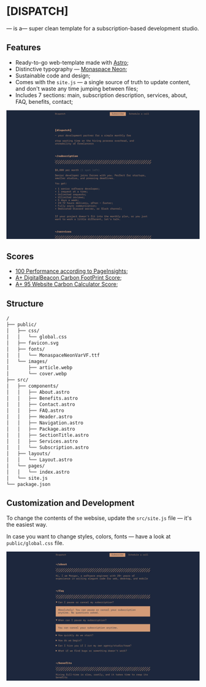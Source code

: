# [DISPATCH]

— is a— super clean template for a subscription-based development studio.

## Features
- Ready-to-go web-template made with [Astro](https://astro.build);
- Distinctive typography — [Monaspace Neon](https://monaspace.githubnext.com/);
- Sustainable code and design;
- Comes with the `site.js` — a single source of truth to update content, and don't waste any time jumping between files;
- Includes 7 sections: main, subscription description, services, about, FAQ, benefits, contact;

![Cover](/public/images/cover.webp)

## Scores
- [100 Performance according to PageInsights](https://pagespeed.web.dev/analysis/https-dispatch-omega-vercel-app/t6h6euey6v?form_factor=desktop);
- [A+ DigitalBeacon Carbon FootPrint Score](https://digitalbeacon.co/report/dispatch-omega-vercel-app);
- [A+ 95 Website Carbon Calculator Score](https://www.websitecarbon.com/website/dispatch-omega-vercel-app/);

## Structure
```plaintext
/
├── public/
│   ├── css/
│   │   └── global.css
│   ├── favicon.svg
│   ├── fonts/
│   │   └── MonaspaceNeonVarVF.ttf
│   └── images/
│       ├── article.webp
│       └── cover.webp
├── src/
│   ├── components/
│   │   ├── About.astro
│   │   ├── Benefits.astro
│   │   ├── Contact.astro
│   │   ├── FAQ.astro
│   │   ├── Header.astro
│   │   ├── Navigation.astro
│   │   ├── Package.astro
│   │   ├── SectionTitle.astro
│   │   ├── Services.astro
│   │   └── Subscription.astro
│   ├── layouts/
│   │   └── Layout.astro
│   └── pages/
│   │   └── index.astro
│   └── site.js
└── package.json
```
## Customization and Development
To change the contents of the websise, update the `src/site.js` file — it's the easiest way. 

In case you want to change styles, colors, fonts — have a look at `public/global.css` file.

![FAQ Preview](/public/images/article.webp)